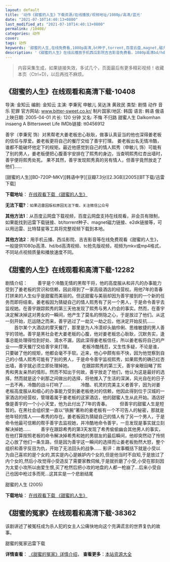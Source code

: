 ```yaml
---
layout: default
title: '动作《甜蜜的人生》下载资源/在线播放/视频地址/1080p/高清/蓝光'
date: "2021-07-10T14:40:13+0800"
last_modified_at: "2021-07-10T14:40:13+0800"
permalink: /10408/
categories: 动作
cover:
tags: 动作
keywords: '甜蜜的人生,在线免费看,1080p高清,bt种子,torrent,百度云盘,magnet,磁力链,迅雷下载资源'
description: '《甜蜜的人生》在线云播放手机西瓜影院吉吉影音免费看，1080p高清bd/hd未删减完整版和tc抢先枪版，mkv/mp4格式，附带bt/torrent种子、magnet/磁力链、百度云盘、网盘资源迅雷下载链接'
---
```


>内容采集生成，如果链接失效，多试几个，页面最后有更多精彩视频！收藏本页（Ctrl+D)，以后再找不麻烦。


## 《甜蜜的人生》在线观看和高清下载-10408

导演: 金知云 编剧: 金知云 主演: 李秉宪 申敏儿 吴达洙 黄政民 类型: 剧情 动作 音乐 犯罪 官方网站: www.bitter-sweet.co.kr/ 制片国家/地区: 韩国 语言: 韩语 俄语 上映日期: 2005-04-01 片长: 120 分钟 又名: 不悔 不归路 甜蜜人生 Dalkomhan insaeng A Bittersweet Life IMDb链接: tt0456912

善宇（李秉宪 饰）对黑帮老大姜老板忠心耿耿，做事认真妥当的他也深得姜老板的信任与厚爱。姜老板更将自己的餐厅交给了善宇打理。 姜老板出名无情冷酷，谁都不能破坏他定下的规矩。最近他感觉到自己的情人熙秀（申敏儿 饰）可能有了别的男人，姜老板便把心腹善宇安排在了熙秀的身边，当查明熙秀红杏出墙时，善宇便将熙秀处死。 果不其然，善宇发现熙秀真的另有情人，但善宇竟然放走了他们……


[甜蜜的人生][BD-720P-MKV][韩语中字][豆瓣7.3分][2.3GB][2005][BT下载/迅雷下载]

**下载地址**： [在线观看下载 《甜蜜的人生》](https://www.btdx8.com/torrent/a_bittersweet_life_2005.html) 


**无法下载?**：`如果迅雷因版权原因无法下载，关注微信公众号 `

**其他方法1**：从百度云网盘下载视频，百度云网盘支持在线观看，非会员有限制，如果能找到迅雷下载链接、bt/torrent种子、magnet磁力链接、e2dk链接等，可以用迅雷、比特彗星等工具将完整视频下载到本地。

**其他方法2**：用手机云播、西瓜影院、吉吉影音等在线免费观看《甜蜜的人生》，一般提供1080p高清、hd/bd高清视频、tc抢先版视频，视频为mkv或mp4格式，不同站点视频质量和播放速度不同。


## 《甜蜜的人生》在线观看和高清下载-12282

剧情介绍： 　　善宇是个冷酷无情的黑帮干将，他的高度服从和非凡的办事能力受到了姜老板的赏识和信赖，因此得到了一家高级酒店的经营权。用他7年的青春打拼来的人生似乎是甜蜜而美丽的。但这甜蜜与美丽却因为善宇接到的一个新的任务而即将结束。姜老板因为猜疑自己的情人熙秀有了另一个男人，于是命令善宇去监视她。在善宇跟踪熙秀的第三天他发现了熙秀与男人约会的事实。然而，在善宇决定解决掉这对男女的一瞬间，他产生了莫名的恻隐之心，于是放过了他们。从这一刻开始，厄运随之而来，善宇逃过了一劫又一劫之后，他决定开始反抗…… 　　首尔某个大酒店的摩天餐厅，那里是为人冷漠却头脑伶俐、思维敏捷的男人善宇的领地。善宇是黑社会老大姜老板的心腹，他对姜老板忠心耿耿，沉默务实，逢事总能处理得恰到好处、滴水不漏，因此深得姜老板信任，所以姜老板将自己的产业——摩天餐厅交给善宇来打理。 　　老板冷酷残忍，又生性多疑，不论是谁，只要破了他的规矩，他都会毫不手软。近来，他心中颇有些不快，因为他觉察到自己的小情人熙秀可能有了别的男人，于是命令善宇监视熙秀，如果熙秀的确已红杏出墙，善宇就必须立即处理掉她。 　　在跟踪熙秀的第三天，善宇亲眼目睹了熙秀和男友亲热的情形。然而不知出于何故，善宇放走了他们，他认为这是最好的选择。然而就是这个刹那之间做出的选择，将他推入了生活的深渊，风光自在的日子一去不再，冷酷的战斗打响了…… 　　冷酷、机灵的完美主义者善宇，因为对姜老板高度服从和细心的办事能力受到姜老板绝对的信赖，他因此得到位于汉城的一家酒店的经营权，管理着属于姜老板的这家酒店，他的甜蜜人生从此开始。酒店好像是善宇的一个小小天堂，他为此付出了7年的青春。 　　但善宇的甜蜜人生是短暂的。在黑社会组织里一直以“铁腕”著称的姜老板有一个不可告人的秘密，那就是他年轻的情人——希秀的存在。姜老板因为猜疑自己的情人有了另一个男人，于是命令他最可信赖的帮手善宇去监视她，并冷酷地命令善宇，一旦发现是事实就立刻解决掉她…… 　　善宇在跟踪希秀的第3天发现了希秀偷偷幽会其他男人的事实，在他打算按照老板的命令解决掉希秀和她的男朋友的最后瞬间，他却突然动了怜悯之心放了他们一条生路，但是因为善宇这一瞬间的选择而让姜老板勃然大怒，整个组织和善宇反目为仇，开始了无法回头的战争…… 影评：故事概括下就是小受以为自己喜欢的是个女的,其实是内心是嫉妒内个女的,但是他当时不自知,于是放过了内个女的,然后小攻觉得小受造反了需要家教伺候,于是就折磨了小受,小受在那刻因为太爱小攻所以由爱生恨,买了枪然后把小攻的地盘的人都一枪崩了...后来小受自己也因中枪过多而死...这其实是一个悲剧结尾


甜蜜的人生 (2005)

**下载地址**： [在线观看下载 《甜蜜的人生》](https://www.btbtdy.me/btdy/dy7088.html) 


## 《甜蜜的冤家》在线观看和高清下载-38362

该剧讲述了被冤枉成为杀人犯的女主人公痛快地向这个充满谎言的世界复仇的故事。


甜蜜的冤家迅雷下载

**详情查看**： [《甜蜜的冤家》详情介绍](/movie/38362/)， **查看更多**：[本站资源大全](/movie/t/all/)

